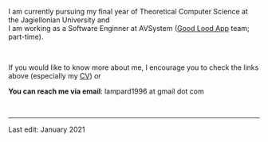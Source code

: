 I am currently pursuing my final year of Theoretical Computer Science at the Jagiellonian University and  
I am working as a Software Enginner at AVSystem ([Good Lood App](https://goodlood.com/app/en/) team; part-time).
  
&nbsp;  
  
If you would like to know more about me, I encourage you to check the links above (especially my [CV](/assets/CV_MS__v2_.pdf)) or

**You can reach me via email**: lampard1996 at gmail dot com
  
&nbsp;  
  
------
Last edit: January 2021
